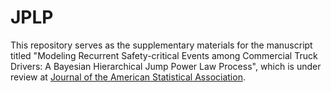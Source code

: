 # JPLP

This repository serves as the supplementary materials for the manuscript titled "Modeling Recurrent Safety-critical Events among Commercial Truck Drivers: A Bayesian Hierarchical Jump Power Law Process", which is under review at [Journal of the American Statistical Association](https://amstat.tandfonline.com/toc/uasa20/current).